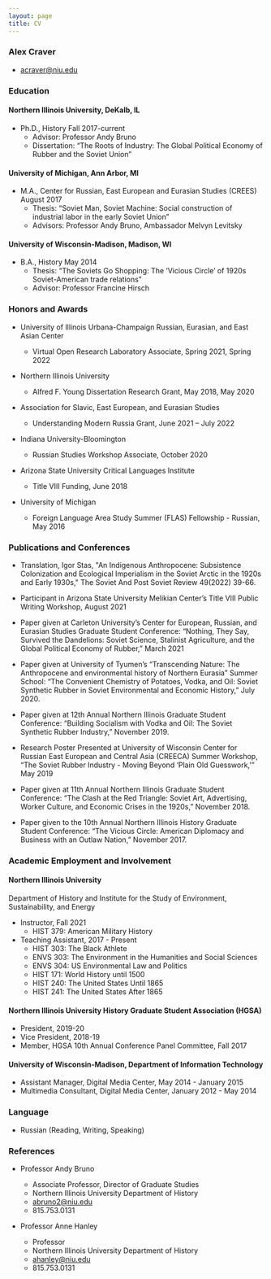 ```yaml
---
layout: page
title: CV
---
```

### Alex Craver
* acraver@niu.edu

### Education

#### Northern Illinois University, DeKalb, IL
* Ph.D., History												Fall 2017-current
	* Advisor: Professor Andy Bruno
	* Dissertation: “The Roots of Industry: The Global Political Economy of Rubber and the Soviet Union”

#### University of Michigan, Ann Arbor, MI
* M.A., Center for Russian, East European and Eurasian Studies (CREES)					August 2017
	* Thesis: “Soviet Man, Soviet Machine: Social construction of industrial labor in the early Soviet Union”
	* Advisors: Professor Andy Bruno, Ambassador Melvyn Levitsky

#### University of Wisconsin-Madison, Madison, WI
* B.A., History												May 2014
	* Thesis: “The Soviets Go Shopping: The ‘Vicious Circle’ of 1920s Soviet-American trade relations” 
	* Advisor: Professor Francine Hirsch

### Honors and Awards
* University of Illinois Urbana-Champaign Russian, Eurasian, and East Asian Center 
	* Virtual Open Research Laboratory Associate,								Spring 2021, Spring 2022

* Northern Illinois University
	* Alfred F. Young Dissertation Research Grant,								May 2018, May 2020

* Association for Slavic, East European, and Eurasian Studies 
	* Understanding Modern Russia Grant, 									June 2021 – July 2022

* Indiana University-Bloomington 
	* Russian Studies Workshop Associate,									October 2020 

* Arizona State University Critical Languages Institute 
	* Title VIII Funding,											June 2018

* University of Michigan 
	* Foreign Language Area Study Summer (FLAS) Fellowship - Russian, 	May 2016





### Publications and Conferences
* Translation, Igor Stas, "An Indigenous Anthropocene: Subsistence Colonization and Ecological Imperialism in the Soviet Arctic in the 1920s and Early 1930s," The Soviet And Post Soviet Review 49(2022) 39-66.

* Participant in Arizona State University Melikian Center’s Title VIII Public Writing Workshop, August 2021

* Paper given at Carleton University’s Center for European, Russian, and Eurasian Studies Graduate Student Conference: “Nothing, They Say, Survived the Dandelions: Soviet Science, Stalinist Agriculture, and the Global Political Economy of Rubber,” March 2021

* Paper given at University of Tyumen’s “Transcending Nature: The Anthropocene and environmental history of Northern Eurasia” Summer School: “The Convenient Chemistry of Potatoes, Vodka, and Oil: Soviet Synthetic Rubber in Soviet Environmental and Economic History,” July 2020.

* Paper given at 12th Annual Northern Illinois Graduate Student Conference: “Building Socialism with Vodka and Oil: The Soviet Synthetic Rubber Industry,” November 2019.

* Research Poster Presented at University of Wisconsin Center for Russian East European and Central Asia (CREECA) Summer Workshop, “The Soviet Rubber Industry - Moving Beyond ‘Plain Old Guesswork,’” May 2019

* Paper given at 11th Annual Northern Illinois Graduate Student Conference: “The Clash at the Red Triangle: Soviet Art, Advertising, Worker Culture, and Economic Crises in the 1920s,” November 2018.

* Paper given to the 10th Annual Northern Illinois History Graduate Student Conference: “The Vicious Circle: American Diplomacy and Business with an Outlaw Nation,” November 2017.

### Academic Employment and Involvement
#### Northern Illinois University
Department of History and Institute for the Study of Environment, Sustainability, and Energy
* Instructor,												Fall 2021
	* HIST 379: American Military History
* Teaching Assistant,											2017 - Present
	* HIST 303: The Black Athlete
	* ENVS 303: The Environment in the Humanities and Social Sciences
	* ENVS 304: US Environmental Law and Politics
	* HIST 171: World History until 1500
	* HIST 240: The United States Until 1865
	* HIST 241: The United States After 1865

#### Northern Illinois University History Graduate Student Association (HGSA)
* President,												2019-20
* Vice President,											2018-19	
* Member, HGSA 10th Annual Conference Panel Committee,							Fall 2017

#### University of Wisconsin-Madison, Department of Information Technology	      
* Assistant Manager, Digital Media Center,								May 2014 - January 2015
* Multimedia Consultant, Digital Media Center,								January 2012 - May 2014

### Language
* Russian (Reading, Writing, Speaking)

### References
* Professor Andy Bruno
	* Associate Professor, Director of Graduate Studies
	* Northern Illinois University Department of History
	* abruno2@niu.edu
	* 815.753.0131

* Professor Anne Hanley
	* Professor
	* Northern Illinois University Department of History
	* ahanley@niu.edu
	* 815.753.0131
